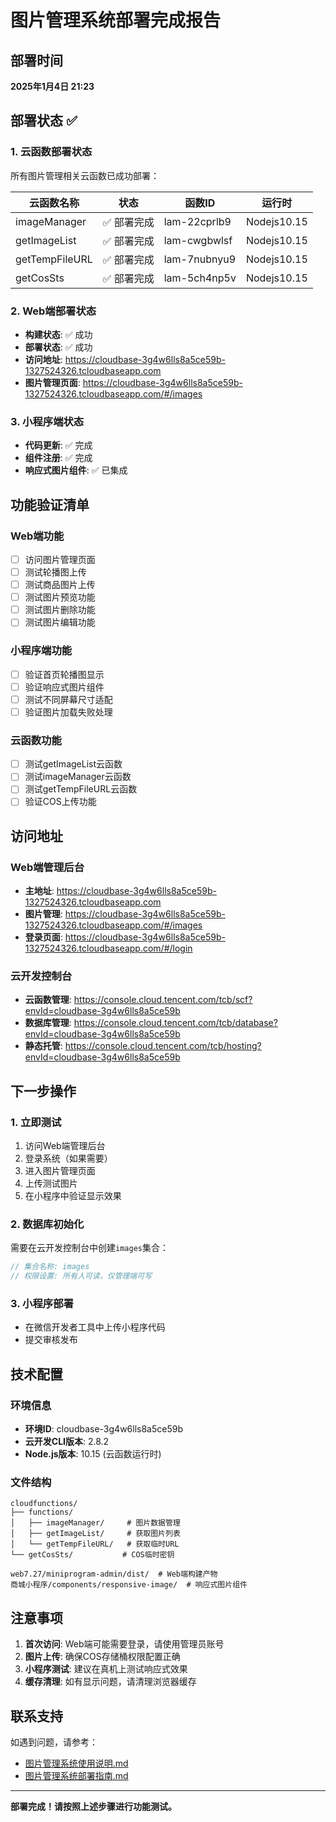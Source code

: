 # 图片管理系统部署完成报告

## 部署时间
**2025年1月4日 21:23**

## 部署状态 ✅

### 1. 云函数部署状态
所有图片管理相关云函数已成功部署：

| 云函数名称 | 状态 | 函数ID | 运行时 |
|-----------|------|--------|--------|
| imageManager | ✅ 部署完成 | lam-22cprlb9 | Nodejs10.15 |
| getImageList | ✅ 部署完成 | lam-cwgbwlsf | Nodejs10.15 |
| getTempFileURL | ✅ 部署完成 | lam-7nubnyu9 | Nodejs10.15 |
| getCosSts | ✅ 部署完成 | lam-5ch4np5v | Nodejs10.15 |

### 2. Web端部署状态
- **构建状态**: ✅ 成功
- **部署状态**: ✅ 成功
- **访问地址**: https://cloudbase-3g4w6lls8a5ce59b-1327524326.tcloudbaseapp.com
- **图片管理页面**: https://cloudbase-3g4w6lls8a5ce59b-1327524326.tcloudbaseapp.com/#/images

### 3. 小程序端状态
- **代码更新**: ✅ 完成
- **组件注册**: ✅ 完成
- **响应式图片组件**: ✅ 已集成

## 功能验证清单

### Web端功能
- [ ] 访问图片管理页面
- [ ] 测试轮播图上传
- [ ] 测试商品图片上传
- [ ] 测试图片预览功能
- [ ] 测试图片删除功能
- [ ] 测试图片编辑功能

### 小程序端功能
- [ ] 验证首页轮播图显示
- [ ] 验证响应式图片组件
- [ ] 测试不同屏幕尺寸适配
- [ ] 验证图片加载失败处理

### 云函数功能
- [ ] 测试getImageList云函数
- [ ] 测试imageManager云函数
- [ ] 测试getTempFileURL云函数
- [ ] 验证COS上传功能

## 访问地址

### Web端管理后台
- **主地址**: https://cloudbase-3g4w6lls8a5ce59b-1327524326.tcloudbaseapp.com
- **图片管理**: https://cloudbase-3g4w6lls8a5ce59b-1327524326.tcloudbaseapp.com/#/images
- **登录页面**: https://cloudbase-3g4w6lls8a5ce59b-1327524326.tcloudbaseapp.com/#/login

### 云开发控制台
- **云函数管理**: https://console.cloud.tencent.com/tcb/scf?envId=cloudbase-3g4w6lls8a5ce59b
- **数据库管理**: https://console.cloud.tencent.com/tcb/database?envId=cloudbase-3g4w6lls8a5ce59b
- **静态托管**: https://console.cloud.tencent.com/tcb/hosting?envId=cloudbase-3g4w6lls8a5ce59b

## 下一步操作

### 1. 立即测试
1. 访问Web端管理后台
2. 登录系统（如果需要）
3. 进入图片管理页面
4. 上传测试图片
5. 在小程序中验证显示效果

### 2. 数据库初始化
需要在云开发控制台中创建`images`集合：
```javascript
// 集合名称: images
// 权限设置: 所有人可读，仅管理端可写
```

### 3. 小程序部署
- 在微信开发者工具中上传小程序代码
- 提交审核发布

## 技术配置

### 环境信息
- **环境ID**: cloudbase-3g4w6lls8a5ce59b
- **云开发CLI版本**: 2.8.2
- **Node.js版本**: 10.15 (云函数运行时)

### 文件结构
```
cloudfunctions/
├── functions/
│   ├── imageManager/     # 图片数据管理
│   ├── getImageList/     # 获取图片列表
│   └── getTempFileURL/   # 获取临时URL
└── getCosSts/           # COS临时密钥

web7.27/miniprogram-admin/dist/  # Web端构建产物
商城小程序/components/responsive-image/  # 响应式图片组件
```

## 注意事项

1. **首次访问**: Web端可能需要登录，请使用管理员账号
2. **图片上传**: 确保COS存储桶权限配置正确
3. **小程序测试**: 建议在真机上测试响应式效果
4. **缓存清理**: 如有显示问题，请清理浏览器缓存

## 联系支持

如遇到问题，请参考：
- [图片管理系统使用说明.md](./图片管理系统使用说明.md)
- [图片管理系统部署指南.md](./图片管理系统部署指南.md)

---

**部署完成！请按照上述步骤进行功能测试。**
